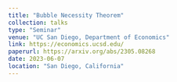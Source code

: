 ```yaml
---
title: "Bubble Necessity Theorem"
collection: talks
type: "Seminar"
venue: "UC San Diego, Department of Economics"
link: https://economics.ucsd.edu/
paperurl: https://arxiv.org/abs/2305.08268
date: 2023-06-07
location: "San Diego, California"
---
```

